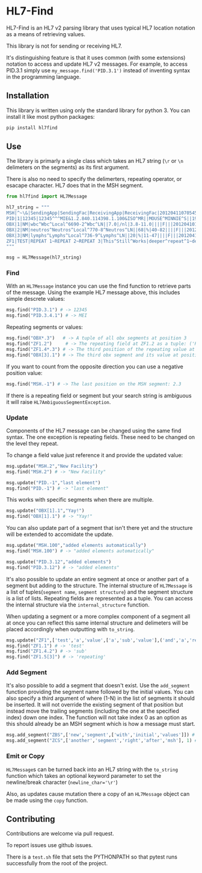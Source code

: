 # HL7-Find

HL7-Find is an HL7 v2 parsing library that uses typical HL7 location notation as a means of retrieving values.

This library is not for sending or receiving HL7.

It's distinguishing feature is that it uses common (with some extensions) notation to access and update HL7 v2 messages. For example, to access PID.3.1 simply use `my_message.find('PID.3.1')` instead of inventing syntax in the programming language.

## Installation

This library is written using only the standard library for python 3. You can install it like most python packages:

```bash
pip install hl7find
```

## Use

The library is primarly a single class which takes an HL7 string (`\r` or `\n` delimeters on the segments) as its first argument.

There is also no need to specify the delimerters, repeating operator, or esacape character. HL7 does that in the MSH segment.

```python
from hl7find import HL7Message

hl7_string = """
MSH|^~\&|SendingApp|SendingFac|ReceivingApp|ReceivingFac|20120411070545||ORU^R01|59689|P|2.3
PID|1|12345|12345^^^MIE&1.2.840.114398.1.100&ISO^MR||MOUSE^MINNIE^S||19240101|F|||123 MOUSEHOLE LN^^FORT WAYNE^IN^46808|||||||||||||||||||
OBX|1|NM|wbc^Wbc^Local^6690-2^Wbc^LN||7.0|/nl|3.8-11.0||||F|||20120410160227|lab|12^XYZ LAB|
OBX|2|NM|neutros^Neutros^Local^770-8^Neutros^LN||68|%|40-82||||F|||20120410160227|lab|12^XYZ LAB|
OBX|3|NM|lymphs^Lymphs^Local^736-9^Lymphs^LN||20|%|11-47||||F|||20120410160227|lab|12^XYZ LAB|
ZF1|TEST|REPEAT 1~REPEAT 2~REPEAT 3|This^Still^Works|deeper^repeat^1~deeper^repeat^2|other^deepest~repeating~field|z end
"""

msg = HL7Message(hl7_string)
```

### Find

With an `HL7Message` instance you can use the find function to retrieve parts of the message. Using the example HL7 message above, this includes simple descrete values:

```python
msg.find("PID.3.1") # -> 12345
msg.find("PID.3.4.1") # -> MEI
```

Repeating segments or values:

```python
msg.find("OBX*.3")   # -> A tuple of all obx segments at position 3
msg.find("ZF1.2")     # -> The repeating field at ZF1.2 as a tuple: ('REPEAT 1', 'REPEAT 2'...)
msg.find("ZF1.4*.3") # -> The third position of the repeating value at ZF1.4: ('1','2')
msg.find("OBX[3].1") # -> The third obx segment and its value at position 1: 3
```

If you want to count from the opposite direction you can use a negative position value:

```python
msg.find("MSH.-1") # -> The last position on the MSH segment: 2.3
```

If there is a repeating field or segment but your search string is ambiguous it will raise `HL7AmbiguousSegmentException`.

### Update

Components of the HL7 message can be changed using the same find syntax. The one exception is repeating fields. These need to be changed on the level they repeat.

To change a field value just reference it and provide the updated value:

```python
msg.update("MSH.2","New Facility")
msg.find("MSH.2") # -> "New Facility"

msg.update("PID.-1","last element")
msg.find("PID.-1") # -> "last element"
```

This works with specific segments when there are multiple.

```python
msg.update("OBX[1].1","Yay!")
msg.find("OBX[1].1") # -> "Yay!"
```

You can also update part of a segment that isn't there yet and the structure will be extended to accomidate the update.

```python
msg.update("MSH.100","added elements automatically")
msg.find("MSH.100") # -> "added elements automatically"

msg.update("PID.3.12","added elements")
msg.find("PID.3.12") # -> "added elements"
```

It's also possible to update an entire segment at once or another part of a segment but adding to the structure. The internal structure of `HL7Message` is a list of tuples(`segment name`, `segment structure`) and the segment structure is a list of lists. Repeating fields are represented as a tuple. You can access the internal structure via the `internal_structure` function.

When updating a segment or a more complex component of a segment all at once you can reflect this same internal structure and delimeters will be placed accordingly when outputting with `to_string`.

```python
msg.update("ZF1",['test','a','value',['a','sub','value'],('and','a','repeating','field')])
msg.find("ZF1.1") # -> 'test'
msg.find("ZF1.4.2") # -> 'sub'
msg.find("ZF1.5[3]") # -> 'repeating'
```

### Add Segment

It's also possible to add a segment that doesn't exist. Use the `add_segment` function providing the segment name followed by the initial values. You can also specify a third argument of where (1-N) in the list of segments it should be inserted. It will not override the existing segment of that position but instead move the trailing segments (including the one at the specified index) down one index. The function will not take index 0 as an option as this should already be an MSH segment which is how a message must start.

```python
msg.add_segment("ZBS",['new','segment',['with','initial','values']]) # -> adds the ZBS segment to the last position
msg.add_segment("ZCS",['another','segment','right','after','msh'], 1) # -> adds the ZCS segment as the second segment (right after msh)
```

### Emit or Copy

`HL7Message`s can be turned back into an HL7 string with the `to_string` function which takes an optional keyword parameter to set the newline/break character (`newline_char='\r'`)

Also, as updates cause mutation there a copy of an `HL7Message` object can be made using the `copy` function.

## Contributing

Contributions are welcome via pull request.

To report issues use github issues.

There is a `test.sh` file that sets the PYTHONPATH so that pytest runs successfully from the root of the project.
